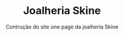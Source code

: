 <h1 align="center">Joalheria Skine</h1>

<p align="center">Contrução do site one page da joalheria Skine</p>

